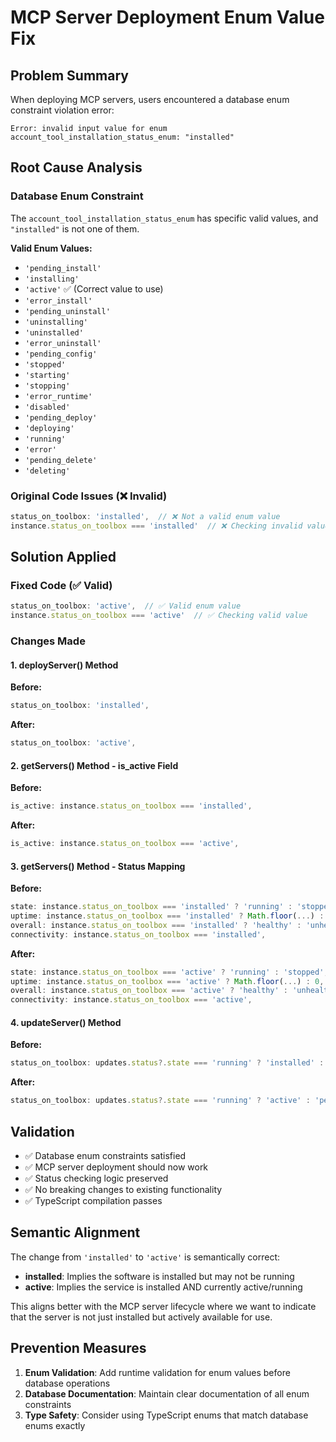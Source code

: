 # MCP Server Deployment Enum Value Fix

## Problem Summary
When deploying MCP servers, users encountered a database enum constraint violation error:
```
Error: invalid input value for enum account_tool_installation_status_enum: "installed"
```

## Root Cause Analysis

### Database Enum Constraint
The `account_tool_installation_status_enum` has specific valid values, and `"installed"` is not one of them.

**Valid Enum Values:**
- `'pending_install'`
- `'installing'`
- `'active'` ✅ (Correct value to use)
- `'error_install'`
- `'pending_uninstall'`
- `'uninstalling'`
- `'uninstalled'`
- `'error_uninstall'`
- `'pending_config'`
- `'stopped'`
- `'starting'`
- `'stopping'`
- `'error_runtime'`
- `'disabled'`
- `'pending_deploy'`
- `'deploying'`
- `'running'`
- `'error'`
- `'pending_delete'`
- `'deleting'`

### Original Code Issues (❌ Invalid)
```typescript
status_on_toolbox: 'installed',  // ❌ Not a valid enum value
instance.status_on_toolbox === 'installed'  // ❌ Checking invalid value
```

## Solution Applied

### Fixed Code (✅ Valid)
```typescript
status_on_toolbox: 'active',  // ✅ Valid enum value
instance.status_on_toolbox === 'active'  // ✅ Checking valid value
```

### Changes Made

#### 1. deployServer() Method
**Before:**
```typescript
status_on_toolbox: 'installed',
```
**After:**
```typescript
status_on_toolbox: 'active',
```

#### 2. getServers() Method - is_active Field
**Before:**
```typescript
is_active: instance.status_on_toolbox === 'installed',
```
**After:**
```typescript
is_active: instance.status_on_toolbox === 'active',
```

#### 3. getServers() Method - Status Mapping
**Before:**
```typescript
state: instance.status_on_toolbox === 'installed' ? 'running' : 'stopped',
uptime: instance.status_on_toolbox === 'installed' ? Math.floor(...) : 0,
overall: instance.status_on_toolbox === 'installed' ? 'healthy' : 'unhealthy',
connectivity: instance.status_on_toolbox === 'installed',
```
**After:**
```typescript
state: instance.status_on_toolbox === 'active' ? 'running' : 'stopped',
uptime: instance.status_on_toolbox === 'active' ? Math.floor(...) : 0,
overall: instance.status_on_toolbox === 'active' ? 'healthy' : 'unhealthy',
connectivity: instance.status_on_toolbox === 'active',
```

#### 4. updateServer() Method
**Before:**
```typescript
status_on_toolbox: updates.status?.state === 'running' ? 'installed' : 'pending_install',
```
**After:**
```typescript
status_on_toolbox: updates.status?.state === 'running' ? 'active' : 'pending_install',
```

## Validation
- ✅ Database enum constraints satisfied
- ✅ MCP server deployment should now work
- ✅ Status checking logic preserved
- ✅ No breaking changes to existing functionality
- ✅ TypeScript compilation passes

## Semantic Alignment
The change from `'installed'` to `'active'` is semantically correct:
- **installed**: Implies the software is installed but may not be running
- **active**: Implies the service is installed AND currently active/running

This aligns better with the MCP server lifecycle where we want to indicate that the server is not just installed but actively available for use.

## Prevention Measures
1. **Enum Validation**: Add runtime validation for enum values before database operations
2. **Database Documentation**: Maintain clear documentation of all enum constraints
3. **Type Safety**: Consider using TypeScript enums that match database enums exactly 